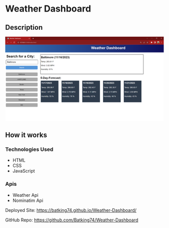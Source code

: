 # Weather Dashboard

## Description

![Image of Weather Dashboard Project](./Assets/Weather-Dashboard.png)

## How it works


### Technologies Used
- HTML
- CSS
- JavaScript


### Apis
- Weather Api
- Nominatim Api

Deployed Site: https://batking74.github.io/Weather-Dashboard/

GitHub Repo: https://github.com/Batking74/Weather-Dashboard